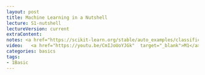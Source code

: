 ```yaml
---
layout: post
title: Machine Learning in a Nutshell
lecture: S1-nutshell
lectureVersion: current
extraContent: 
notes: <a href="https://scikit-learn.org/stable/auto_examples/classification/plot_digits_classification.html#sphx-glr-auto-examples-classification-plot-digits-classification-py">two modes running example</a> 
video:   <a href="https://youtu.be/CmIJoUoYJGk"  target="_blank">M1</a> / <a href="https://youtu.be/SboSRvUFKVM"  target="_blank">M2</a> / <a href="https://youtu.be/RA_MdNwfDOI"  target="_blank">M3</a>
categories: basics
tags:
- 1Basic
---
```


